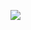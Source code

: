 <p align="left"> <img src="https://github.com/aryashah2k/aryashah2k/blob/main/assets/Readme%20GIF.gif"/></p>
<p align="center"> <img src=""/></p>